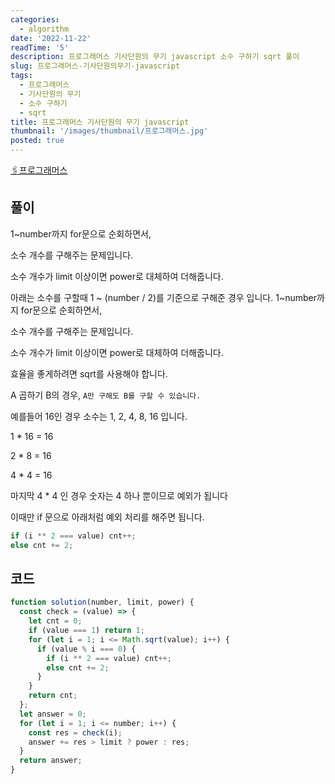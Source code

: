 ```yaml
---
categories:
  - algorithm
date: '2022-11-22'
readTime: '5'
description: 프로그래머스 기사단원의 무기 javascript 소수 구하기 sqrt 풀이
slug: 프로그래머스-기사단원의무기-javascript
tags:
  - 프로그래머스
  - 기사단원의 무기
  - 소수 구하기
  - sqrt
title: 프로그래머스 기사단원의 무기 javascript
thumbnail: '/images/thumbnail/프로그래머스.jpg'
posted: true
---
```


[🖇️프로그래머스](https://school.programmers.co.kr/learn/courses/30/lessons/136798)

## 풀이

1~number까지 for문으로 순회하면서,

소수 개수를 구해주는 문제입니다.

소수 개수가 limit 이상이면 power로 대체하여 더해줍니다.

아래는 소수를 구할때 1 ~ (number / 2)를 기준으로 구해준 경우 입니다.
1~number까지 for문으로 순회하면서,

소수 개수를 구해주는 문제입니다.

소수 개수가 limit 이상이면 power로 대체하여 더해줍니다.

효율을 좋게하려면 sqrt를 사용해야 합니다.

A 곱하기 B의 경우, `A만 구해도 B를 구할 수 있습니다.`

예를들어 16인 경우 소수는 1, 2, 4, 8, 16 입니다.

1 \* 16 = 16

2 \* 8 = 16

4 \* 4 = 16

마지막 4 \* 4 인 경우 숫자는 4 하나 뿐이므로 예외가 됩니다

이때만 if 문으로 아래처럼 예외 처리를 해주면 됩니다.

```javascript
if (i ** 2 === value) cnt++;
else cnt += 2;
```

## 코드

```javascript
function solution(number, limit, power) {
  const check = (value) => {
    let cnt = 0;
    if (value === 1) return 1;
    for (let i = 1; i <= Math.sqrt(value); i++) {
      if (value % i === 0) {
        if (i ** 2 === value) cnt++;
        else cnt += 2;
      }
    }
    return cnt;
  };
  let answer = 0;
  for (let i = 1; i <= number; i++) {
    const res = check(i);
    answer += res > limit ? power : res;
  }
  return answer;
}
```
